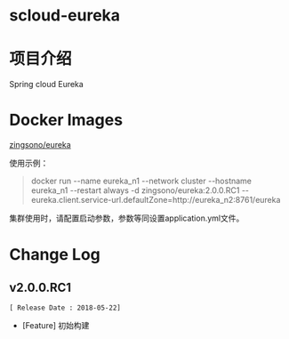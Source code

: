 # scloud-eureka

# 项目介绍

Spring cloud Eureka 


# Docker Images

[zingsono/eureka](https://hub.docker.com/r/zingsono/eureka/)

使用示例：
> docker run --name eureka_n1 --network cluster --hostname eureka_n1 --restart always -d zingsono/eureka:2.0.0.RC1 --eureka.client.service-url.defaultZone=http://eureka_n2:8761/eureka

集群使用时，请配置启动参数，参数等同设置application.yml文件。



# Change Log

## v2.0.0.RC1
    [ Release Date : 2018-05-22] 
- [Feature] 初始构建